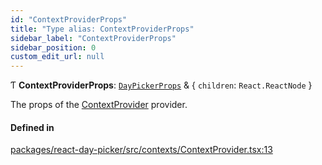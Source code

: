 ```yaml
---
id: "ContextProviderProps"
title: "Type alias: ContextProviderProps"
sidebar_label: "ContextProviderProps"
sidebar_position: 0
custom_edit_url: null
---
```


Ƭ **ContextProviderProps**: [`DayPickerProps`](DayPickerProps) & { `children`: `React.ReactNode`  }

The props of the [ContextProvider](../functions/ContextProvider) provider.

#### Defined in

[packages/react-day-picker/src/contexts/ContextProvider.tsx:13](https://github.com/gpbl/react-day-picker/blob/0df406c0/packages/react-day-picker/src/contexts/ContextProvider.tsx#L13)
